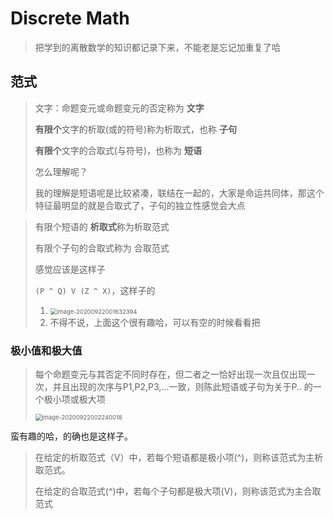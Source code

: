 # Discrete Math

> 把学到的离散数学的知识都记录下来，不能老是忘记加重复了哈

## 范式

> 文字：命题变元或命题变元的否定称为 **文字**
>
> **有限个**文字的析取(或的符号)称为析取式，也称 **子句**
>
> **有限个**文字的合取式(与符号)，也称为 **短语**
>
> 怎么理解呢？
>
> 我的理解是短语呢是比较紧凑，联结在一起的，大家是命运共同体，那这个特征最明显的就是合取式了，子句的独立性感觉会大点

> 有限个短语的 **析取式**称为析取范式
>
> 有限个子句的合取式称为 合取范式
>
> 感觉应该是这样子
>
> `(P ^ Q) V (Z ^ X)`，这样子的
>
> 1. <img src="C:\Users\zbr\AppData\Roaming\Typora\typora-user-images\image-20200922001632394.png" alt="image-20200922001632394" style="zoom:67%;" />
> 2. 不得不说，上面这个很有趣哈，可以有空的时候看看把

### 极小值和极大值

> 每个命题变元与其否定不同时存在，但二者之一恰好出现一次且仅出现一次，并且出现的次序与P1,P2,P3,...一致，则陈此短语或子句为关于P.. 的一个极小项或极大项
>
> <img src="C:\Users\zbr\AppData\Roaming\Typora\typora-user-images\image-20200922002240018.png" alt="image-20200922002240018" style="zoom:67%;" />

蛮有趣的哈，的确也是这样子。

> 在给定的析取范式（V）中，若每个短语都是极小项(^)，则称该范式为主析取范式。
>
> 在给定的合取范式(^)中，若每个子句都是极大项(V)，则称该范式为主合取范式
